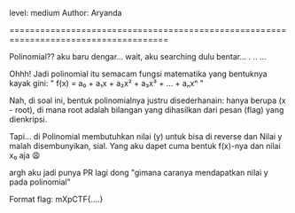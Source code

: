 level: medium
Author: Aryanda

=====================================================================================

Polinomial?? aku baru dengar...
wait, aku searching dulu bentar...
.
..
...

Ohhh! Jadi polinomial itu semacam fungsi matematika yang bentuknya kayak gini:
" f(x) = a₀ + a₁x + a₂x² + a₃x³ + ... + aₙxⁿ "

Nah, di soal ini, bentuk polinomialnya justru disederhanain:
hanya berupa (x - root), di mana root adalah bilangan yang dihasilkan dari pesan (flag) yang dienkripsi.

Tapi… di Polinomial membutuhkan nilai (y) untuk bisa di reverse dan Nilai y malah disembunyikan, sial.
Yang aku dapet cuma bentuk f(x)-nya dan nilai x₀ aja 😩

argh aku jadi punya PR lagi dong "gimana caranya mendapatkan nilai y pada polinomial"

Format flag: mXpCTF{....}